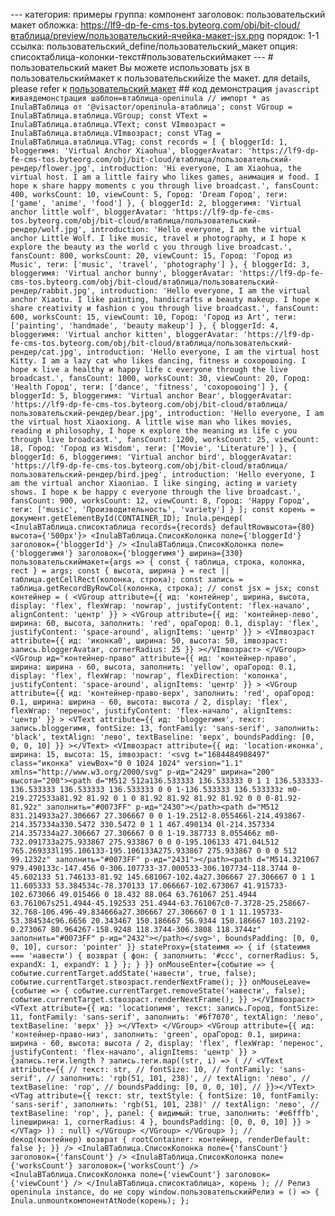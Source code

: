 --- категория: примеры группа: компонент заголовок: пользовательский макет обложка: https://lf9-dp-fe-cms-tos.byteorg.com/obj/bit-cloud/втаблица/preview/пользовательский-ячейка-макет-jsx.png порядок: 1-1 ссылка: пользовательский_define/пользовательский_макет опция: списоктаблица-колонки-текст#пользовательскиймакет --- # пользовательский макет Вы можете использовать jsx в пользовательскиймакет к пользовательскийize the макет. для details, please refer к [пользовательский макет](../../guide/пользовательский_define/пользовательский_макет) ## код демонстрация ```javascript живаядемонстрация шаблон=втаблица-openinula // импорт * as InulaВТаблица от '@visactor/openinula-втаблица'; const VGroup = InulaВТаблица.втаблица.VGroup; const VText = InulaВТаблица.втаблица.VText; const VImвозраст = InulaВТаблица.втаблица.VImвозраст; const VTag = InulaВТаблица.втаблица.VTag; const records = [ { bloggerId: 1, bloggerимя: 'Virtual Anchor Xiaohua', bloggerAvatar: 'https://lf9-dp-fe-cms-tos.byteorg.com/obj/bit-cloud/втаблица/пользовательский-рендер/flower.jpg', introduction: 'Hi everyone, I am Xiaohua, the virtual host. I am a little fairy who likes games, анимация и food. I hope к share happy moments с you through live broadcast.', fansCount: 400, worksCount: 10, viewCount: 5, Город: 'Dream Город', теги: ['game', 'anime', 'food'] }, { bloggerId: 2, bloggerимя: 'Virtual anchor little wolf', bloggerAvatar: 'https://lf9-dp-fe-cms-tos.byteorg.com/obj/bit-cloud/втаблица/пользовательский-рендер/wolf.jpg', introduction: 'Hello everyone, I am the virtual anchor Little Wolf. I like music, travel и photography, и I hope к explore the beauty из the world с you through live broadcast.', fansCount: 800, worksCount: 20, viewCount: 15, Город: 'Город из Music', теги: ['music', 'travel', 'photography'] }, { bloggerId: 3, bloggerимя: 'Virtual anchor bunny', bloggerAvatar: 'https://lf9-dp-fe-cms-tos.byteorg.com/obj/bit-cloud/втаблица/пользовательский-рендер/rabbit.jpg', introduction: 'Hello everyone, I am the virtual anchor Xiaotu. I like painting, handicrafts и beauty makeup. I hope к share creativity и fashion с you through live broadcast.', fansCount: 600, worksCount: 15, viewCount: 10, Город: 'Город из Art', теги: ['painting', 'handmade', 'beauty makeup'] }, { bloggerId: 4, bloggerимя: 'Virtual anchor kitten', bloggerAvatar: 'https://lf9-dp-fe-cms-tos.byteorg.com/obj/bit-cloud/втаблица/пользовательский-рендер/cat.jpg', introduction: 'Hello everyone, I am the virtual host Kitty. I am a lazy cat who likes dancing, fitness и coхорошоing. I hope к live a healthy и happy life с everyone through the live broadcast.', fansCount: 1000, worksCount: 30, viewCount: 20, Город: 'Health Город', теги: ['dance', 'fitness', 'coхорошоing'] }, { bloggerId: 5, bloggerимя: 'Virtual anchor Bear', bloggerAvatar: 'https://lf9-dp-fe-cms-tos.byteorg.com/obj/bit-cloud/втаблица/пользовательский-рендер/bear.jpg', introduction: 'Hello everyone, I am the virtual host Xiaoxiong. A little wise man who likes movies, reading и philosophy, I hope к explore the meaning из life с you through live broadcast.', fansCount: 1200, worksCount: 25, viewCount: 18, Город: 'Город из Wisdom', теги: ['Movie', 'Literature'] }, { bloggerId: 6, bloggerимя: 'Virtual anchor bird', bloggerAvatar: 'https://lf9-dp-fe-cms-tos.byteorg.com/obj/bit-cloud/втаблица/пользовательский-рендер/bird.jpeg', introduction: 'Hello everyone, I am the virtual anchor Xiaoniao. I like singing, acting и variety shows. I hope к be happy с everyone through the live broadcast.', fansCount: 900, worksCount: 12, viewCount: 8, Город: 'Happy Город', теги: ['music', 'Производительность', 'variety'] } ]; const корень = документ.getElementById(CONTAINER_ID); Inula.рендер( <InulaВТаблица.списоктаблица records={records} defaultRowвысота={80} высота={'500px'}> <InulaВТаблица.СписокКолонка поле={'bloggerId'} заголовок={'bloggerId'} /> <InulaВТаблица.СписокКолонка поле={'bloggerимя'} заголовок={'bloggerимя'} ширина={330} пользовательскиймакет={args => { const { таблица, строка, колонка, rect } = args; const { высота, ширина } = rect || таблица.getCellRect(колонка, строка); const запись = таблица.getRecordByRowCol(колонка, строка); // const jsx = jsx; const контейнер = ( <VGroup attribute={{ ид: 'контейнер', ширина, высота, display: 'flex', flexWrap: 'nowrap', justifyContent: 'flex-начало', alignContent: 'центр' }} > <VGroup attribute={{ ид: 'контейнер-лево', ширина: 60, высота, заполнить: 'red', opaГород: 0.1, display: 'flex', justifyContent: 'space-around', alignItems: 'центр' }} > <VImвозраст attribute={{ ид: 'иконка0', ширина: 50, высота: 50, imвозраст: запись.bloggerAvatar, cornerRadius: 25 }} ></VImвозраст> </VGroup> <VGroup ид="контейнер-право" attribute={{ ид: 'контейнер-право', ширина: ширина - 60, высота, заполнить: 'yellow', opaГород: 0.1, display: 'flex', flexWrap: 'nowrap', flexDirection: 'колонка', justifyContent: 'space-around', alignItems: 'центр' }} > <VGroup attribute={{ ид: 'контейнер-право-верх', заполнить: 'red', opaГород: 0.1, ширина: ширина - 60, высота: высота / 2, display: 'flex', flexWrap: 'перенос', justifyContent: 'flex-начало', alignItems: 'центр' }} > <VText attribute={{ ид: 'bloggerимя', текст: запись.bloggerимя, fontSize: 13, fontFamily: 'sans-serif', заполнить: 'black', textAlign: 'лево', textBaseline: 'верх', boundsPadding: [0, 0, 0, 10] }} ></VText> <VImвозраст attribute={{ ид: 'location-иконка', ширина: 15, высота: 15, imвозраст: '<svg t="1684484908497" class="иконка" viewBox="0 0 1024 1024" version="1.1" xmlns="http://www.w3.org/2000/svg" p-ид="2429" ширина="200" высота="200"><path d="M512 512a136.533333 136.533333 0 1 1 136.533333-136.533333 136.533333 136.533333 0 0 1-136.533333 136.533333z m0-219.272533a81.92 81.92 0 1 0 81.92 81.92 81.92 81.92 0 0 0-81.92-81.92z" заполнить="#0073FF" p-ид="2430"></path><path d="M512 831.214933a27.306667 27.306667 0 0 1-19.2512-8.055466l-214.493867-214.357334a330.5472 330.5472 0 1 1 467.490134 0l-214.357334 214.357334a27.306667 27.306667 0 0 1-19.387733 8.055466z m0-732.091733a275.933867 275.933867 0 0 0-195.106133 471.04L512 765.269333l195.106133-195.106133A275.933867 275.933867 0 0 0 512 99.1232z" заполнить="#0073FF" p-ид="2431"></path><path d="M514.321067 979.490133c-147.456 0-306.107733-37.000533-306.107734-118.3744 0-45.602133 51.746133-81.92 145.681067-102.4a27.306667 27.306667 0 1 1 11.605333 53.384534c-78.370133 17.066667-102.673067 41.915733-102.673066 49.015466 0 18.432 88.064 63.761067 251.4944 63.761067s251.4944-45.192533 251.4944-63.761067c0-7.3728-25.258667-32.768-106.496-49.834666a27.306667 27.306667 0 1 1 11.195733-53.384534c96.6656 20.343467 150.186667 56.9344 150.186667 103.2192-0.273067 80.964267-158.9248 118.3744-306.3808 118.3744z" заполнить="#0073FF" p-ид="2432"></path></svg>', boundsPadding: [0, 0, 0, 10], cursor: 'pointer' }} stateProxy={stateимя => { if (stateимя === 'навести') { возврат { фон: { заполнить: '#ccc', cornerRadius: 5, expandX: 1, expandY: 1 } }; } }} onMouseEnter={событие => { событие.currentTarget.addState('навести', true, false); событие.currentTarget.stвозраст.renderNextFrame(); }} onMouseLeave={событие => { событие.currentTarget.removeState('навести', false); событие.currentTarget.stвозраст.renderNextFrame(); }} ></VImвозраст> <VText attribute={{ ид: 'locationимя', текст: запись.Город, fontSize: 11, fontFamily: 'sans-serif', заполнить: '#6f7070', textAlign: 'лево', textBaseline: 'верх' }} ></VText> </VGroup> <VGroup attribute={{ ид: 'контейнер-право-низ', заполнить: 'green', opaГород: 0.1, ширина: ширина - 60, высота: высота / 2, display: 'flex', flexWrap: 'перенос', justifyContent: 'flex-начало', alignItems: 'центр' }} > {запись.теги.length ? запись.теги.map((str, i) => ( // <VText attribute={{ // текст: str, // fontSize: 10, // fontFamily: 'sans-serif', // заполнить: 'rgb(51, 101, 238)', // textAlign: 'лево', // textBaseline: 'rop', // boundsPadding: [0, 0, 0, 10], // }}></VText> <VTag attribute={{ текст: str, textStyle: { fontSize: 10, fontFamily: 'sans-serif', заполнить: 'rgb(51, 101, 238)' // textAlign: 'лево', // textBaseline: 'rop', }, panel: { видимый: true, заполнить: '#e6fffb', lineширина: 1, cornerRadius: 4 }, boundsPadding: [0, 0, 0, 10] }} ></VTag> )) : null} </VGroup> </VGroup> </VGroup> ); // deкод(контейнер) возврат { rootContainer: контейнер, renderDefault: false }; }} /> <InulaВТаблица.СписокКолонка поле={'fansCount'} заголовок={'fansCount'} /> <InulaВТаблица.СписокКолонка поле={'worksCount'} заголовок={'worksCount'} /> <InulaВТаблица.СписокКолонка поле={'viewCount'} заголовок={'viewCount'} /> </InulaВТаблица.списоктаблица>, корень ); // Релиз openinula instance, do не copy window.пользовательскийРелиз = () => { Inula.unmountкомпонентAtNode(корень); }; ``` 